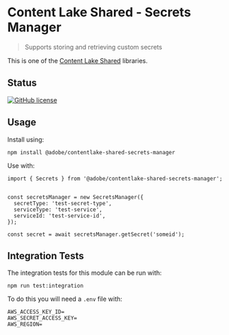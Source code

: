 # Content Lake Shared - Secrets Manager

> Supports storing and retrieving custom secrets

This is one of the [Content Lake Shared](https://github.com/adobe/contentlake-shared) libraries.

## Status

[![GitHub license](https://img.shields.io/github/license/adobe/contentlake-shared.svg)](https://github.com/adobe/contentlake-shared/blob/main/LICENSE.txt)

## Usage

Install using:

```
npm install @adobe/contentlake-shared-secrets-manager
```

Use with:

```
import { Secrets } from '@adobe/contentlake-shared-secrets-manager';


const secretsManager = new SecretsManager({
  secretType: 'test-secret-type',
  serviceType: 'test-service',
  serviceId: 'test-service-id',
});

const secret = await secretsManager.getSecret('someid');
```

## Integration Tests

The integration tests for this module can be run with:

```
npm run test:integration
```

To do this you will need a `.env` file with:

```
AWS_ACCESS_KEY_ID=
AWS_SECRET_ACCESS_KEY=
AWS_REGION=
```